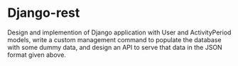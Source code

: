 # Django-rest
Design and implemention of Django application with User and ActivityPeriod models, write a custom management command to populate the database with some dummy data, and design an API to serve that data in the JSON format given above.
